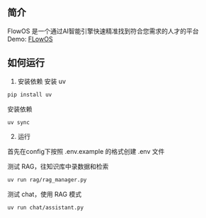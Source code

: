 ## 简介
FlowOS 是一个通过AI智能引擎快速精准找到符合您需求的人才的平台  
Demo: [FLowOS](https://advx.up.railway.app)
## 如何运行
1. 安装依赖
安装 uv
```bash
pip install uv
```
安装依赖
```bash
uv sync
```

2. 运行
   
首先在config下按照 .env.example 的格式创建 .env 文件

测试 RAG，往知识库中录数据和检索
```bash
uv run rag/rag_manager.py
```
测试 chat，使用 RAG 模式
```bash
uv run chat/assistant.py
```
